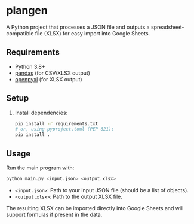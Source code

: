 # plangen

A Python project that processes a JSON file and outputs a spreadsheet-compatible file (XLSX) for easy import into Google Sheets.

## Requirements
- Python 3.8+
- [pandas](https://pandas.pydata.org/) (for CSV/XLSX output)
- [openpyxl](https://openpyxl.readthedocs.io/) (for XLSX output)

## Setup
1. Install dependencies:
   ```sh
   pip install -r requirements.txt
   # or, using pyproject.toml (PEP 621):
   pip install .
   ```

## Usage
Run the main program with:
```sh
python main.py <input.json> <output.xlsx>
```
- `<input.json>`: Path to your input JSON file (should be a list of objects).
- `<output.xlsx>`: Path to the output XLSX file.

The resulting XLSX can be imported directly into Google Sheets and will support formulas if present in the data.
